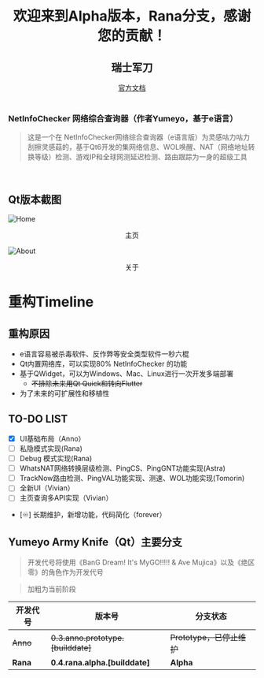 # <center> 欢迎来到Alpha版本，Rana分支，感谢您的贡献！</center>

## <center>瑞士军刀</center>
<center><a href="https://armyknife.ne0w0r1d.top">官方文档</a></center><br>

### NetInfoChecker 网络综合查询器（作者Yumeyo，基于e语言）
> 这是一个在 NetInfoChecker网络综合查询器（e语言版）为灵感咕力咕力刮擦灵感菇的，基于Qt6开发的集网络信息、WOL唤醒、NAT（网络地址转换等级）检测、游戏IP和全球网测延迟检测、路由跟踪为一身的超级工具<br>
<br>

## Qt版本截图
![Home](git_img/mainsc.png)<br>
<center>主页</center>

![About](git_img/aboutsc.png)<br>
<center>关于</center>

# 重构Timeline
## 重构原因
- e语言容易被杀毒软件、反作弊等安全类型软件一秒六棍
- Qt内置网络库，可以实现80% NetInfoChecker 的功能
- 基于QWidget，可以为Windows、Mac、Linux进行一次开发多端部署
    - ~~不排除未来用Qt Quick和转向Flutter~~
- 为了未来的可扩展性和移植性

## TO-DO LIST
- [X] UI基础布局（Anno）<br>
- [ ] 私隐模式实现(Rana)<br>
- [ ] Debug 模式实现(Rana)<br>
- [ ] WhatsNAT网络转换层级检测、PingCS、PingGNT功能实现(Astra)<br>
- [ ] TrackNow路由检测、PingVAL功能实现、测速、WOL功能实现(Tomorin)<br>
- [ ] 全新UI（Vivian）<br>
- [ ] 主页查询多API实现（Vivian）<br> 
- [♾️] 长期维护，新增功能，代码简化（forever）

## Yumeyo Army Knife（Qt）主要分支
> 开发代号将使用《BanG Dream! It's MyGO!!!!! & Ave Mujica》以及《绝区零》的角色作为开发代号<br>

> 加粗为当前阶段

| 开发代号 | 版本号 | 分支状态 |
| ----- | ----- | ----- |
| ~~Anno~~ | ~~0.3.anno.prototype.[builddate]~~ | ~~Prototype，已停止维护~~ |
| **Rana** | **0.4.rana.alpha.[builddate]** | **Alpha** |
